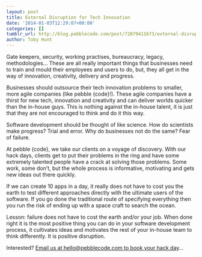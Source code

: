 ```yaml
---
layout: post
title: External Disruption for Tech Innovation
date: '2014-01-03T12:29:07+00:00'
categories: []
tumblr_url: http://blog.pebblecode.com/post/72079411673/external-disruption-for-tech-innovation
author: Toby Hunt
---
```

<p>Gate keepers, security, working practises, bureaucracy, legacy, methodologies&hellip; These are all really important things that businesses need to train and mould their employees and users to do, but, they all get in the way of innovation, creativity, delivery and progress.</p>

<p>Businesses should outsource their tech innovation problems to smaller, more agile companies (like pebble {code}!). These agile companies have a thirst for new tech, innovation and creativity and can deliver worlds quicker than the in-house guys. This is nothing against the in-house talent, it is just that they are not encouraged to think and do it this way.</p>

<p>Software development should be thought of like science. How do scientists make progress? Trial and error. Why do businesses not do the same? Fear of failure.</p>

<p>At pebble {code}, we take our clients on a voyage of discovery. With our hack days, clients get to put their problems in the ring and have some extremely talented people have a crack at solving those problems. Some work, some don&rsquo;t, but the whole process is informative, motivating and gets new ideas out there quickly.</p>

<p>If we can create 10 apps in a day, it really does not have to cost you the earth to test different approaches directly with the ultimate users of the software. If you go done the traditional route of specifying everything then you run the risk of ending up with a space craft to search the ocean.</p>

<p>Lesson: failure does not have to cost the earth and/or your job. When done right it is the most positive thing you can do in your software development process, it cultivates ideas and motivates the rest of your in-house team to think differently. It is positive disruption. </p>

<p>Interested? <a href="mailto:hello@pebblecode.com">Email us at hello@pebblecode.com to book your hack day</a>&hellip;</p>

